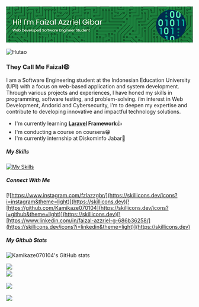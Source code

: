 <!-- # Hi there! I'm Faizal Azzriel Gibar 👋 -->
![Faizal](Asset/github-header.png)

![Hutao](https://i.pinimg.com/originals/0c/af/9f/0caf9f7b8ab4917287aaaf8b8b772cd7.gif)


### They Call Me Faizal😄
I am a Software Engineering student at the Indonesian Education University (UPI) with a focus on web-based application and system development. Through various projects and experiences, I have honed my skills in programming, software testing, and problem-solving. i’m interest in Web Development, Andorid and Cybersecurity, I’m to deepen my expertise and contribute to developing innovative and impactful technology solutions.
- I'm currently learning **[Laravel]() Framework**👍
- I'm conducting a course on coursera😁
- I'm currently internship at Diskominfo Jabar🏢
##### My Skills
[![My Skills](https://skillicons.dev/icons?i=html,css,javascript,php,bootstrap,laravel,react,tailwind,mysql&perline=5&theme=light)](https://skillicons.dev)


##### Connect With Me
[![https://www.instagram.com/fzlazzgbr/](https://skillicons.dev/icons?i=instagram&theme=light)](https://skillicons.dev)[![https://github.com/Kamikaze070104](https://skillicons.dev/icons?i=github&theme=light)](https://skillicons.dev)[![https://www.linkedin.com/in/faizal-azzriel-g-686b36258/](https://skillicons.dev/icons?i=linkedin&theme=light)](https://skillicons.dev)

##### My Github Stats
![Kamikaze070104's GitHub stats](https://github-readme-stats.vercel.app/api?username=Kamikaze070104&show_icons=true&theme=tokyonight)


![](https://nirzak-streak-stats.vercel.app/?user=Kamikaze070104&theme=dark&hide_border=false)<br/>
![](https://github-readme-stats.vercel.app/api/top-langs/?username=Kamikaze070104&theme=dark&hide_border=false&include_all_commits=false&count_private=false&layout=compact)

![](https://quotes-github-readme.vercel.app/api?type=horizontal&theme=radical)

[![](https://visitcount.itsvg.in/api?id=Kamikaze070104&icon=0&color=0)](https://visitcount.itsvg.in)
